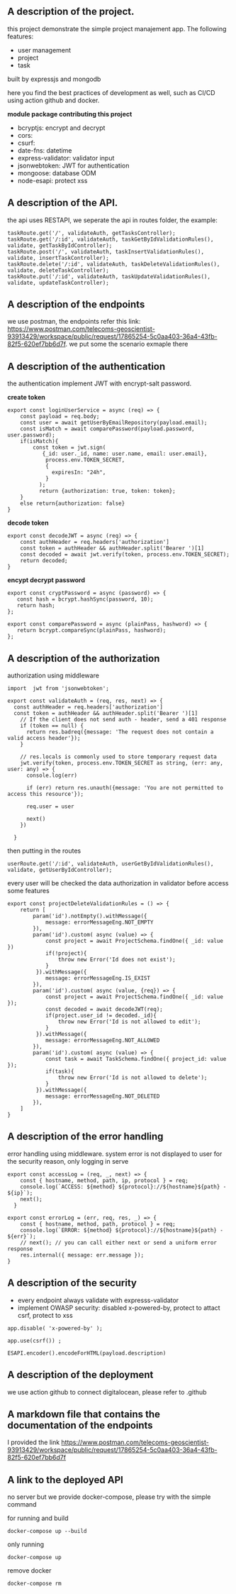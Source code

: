 ## A description of the project.
this project demonstrate the simple project manajement app. The following features:
- user management
- project
- task

built by expressjs and mongodb

here you find the best practices of development as well, such as CI/CD using action github and docker.

**module package contributing this project**

 - bcryptjs: encrypt and decrypt
 - cors: 
 - csurf: 
 - date-fns: datetime
 - express-validator: validator input
 - jsonwebtoken: JWT for authentication
 - mongoose: database ODM
 - node-esapi: protect xss

##  A description of the API.

the api uses RESTAPI, we seperate the api in routes folder, the example: 

```
taskRoute.get('/', validateAuth, getTasksController);
taskRoute.get('/:id', validateAuth, taskGetByIdValidationRules(), validate, getTaskByIdController);
taskRoute.post('/', validateAuth, taskInsertValidationRules(), validate, insertTaskController);
taskRoute.delete('/:id', validateAuth, taskDeleteValidationRules(), validate, deleteTaskController);
taskRoute.put('/:id', validateAuth, taskUpdateValidationRules(), validate, updateTaskController);
```

## A description of the endpoints

we use postman, the endpoints refer this link: https://www.postman.com/telecoms-geoscientist-93913429/workspace/public/request/17865254-5c0aa403-36a4-43fb-82f5-620ef7bb6d7f. we put some the scenario exmaple there

## A description of the authentication
the authentication implement JWT with encrypt-salt  password.

**create token**
```
export const loginUserService = async (req) => {
    const payload = req.body;
    const user = await getUserByEmailRepository(payload.email);
    const isMatch = await comparePassword(payload.password, user.password);
    if(isMatch){
        const token = jwt.sign(
           {_id: user._id, name: user.name, email: user.email},
            process.env.TOKEN_SECRET,
            {
              expiresIn: "24h",
            }
          );
          return {authorization: true, token: token};
    } 
    else return{authorization: false}
}
```
**decode token**

```
export const decodeJWT = async (req) => {
    const authHeader = req.headers['authorization']
    const token = authHeader && authHeader.split('Bearer ')[1]
    const decoded = await jwt.verify(token, process.env.TOKEN_SECRET);
    return decoded;
}
```
**encypt decrypt password**
```
export const cryptPassword = async (password) => {
   const hash = bcrypt.hashSync(password, 10);
   return hash;
};

export const comparePassword = async (plainPass, hashword) => {
   return bcrypt.compareSync(plainPass, hashword);
};
```
## A description of the authorization

authorization using middleware

```
import  jwt from 'jsonwebtoken';

export const validateAuth = (req, res, next) => {
  const authHeader = req.headers['authorization']
  const token = authHeader && authHeader.split('Bearer ')[1]
    // If the client does not send auth - header, send a 401 response
    if (token == null) {
      return res.badreq({message: 'The request does not contain a valid access header'});
    }
  
    // res.locals is commonly used to store temporary request data
    jwt.verify(token, process.env.TOKEN_SECRET as string, (err: any, user: any) => {
      console.log(err)
  
      if (err) return res.unauth({message: 'You are not permitted to access this resource'});
  
      req.user = user
  
      next()
    })
    
  }
```
then putting in the routes

```
userRoute.get('/:id', validateAuth, userGetByIdValidationRules(), validate, getUserByIdController);
```
every user will be checked the data authorization in validator before access some features

```
export const projectDeleteValidationRules = () => {
    return [
        param('id').notEmpty().withMessage({
            message: errorMessageEng.NOT_EMPTY
        }),
        param('id').custom( async (value) => {
            const project = await ProjectSchema.findOne({ _id: value })
            if(!project){
                throw new Error('Id does not exist');
            }
         }).withMessage({
            message: errorMessageEng.IS_EXIST
        }),
        param('id').custom( async (value, {req}) => {
            const project = await ProjectSchema.findOne({ _id: value });
            const decoded = await decodeJWT(req);
            if(project.user_id != decoded._id){
                throw new Error('Id is not allowed to edit');
            }
         }).withMessage({
            message: errorMessageEng.NOT_ALLOWED
        }),
        param('id').custom( async (value) => {
            const task = await TaskSchema.findOne({ project_id: value });
            if(task){
                throw new Error('Id is not allowed to delete');
            }
         }).withMessage({
            message: errorMessageEng.NOT_DELETED
        }),
    ]
}
```
## A description of the error handling

error handling using middleware. system error is not displayed to user for the security reason, only logging in serve

```
export const accessLog = (req, _, next) => {
    const { hostname, method, path, ip, protocol } = req;
    console.log(`ACCESS: ${method} ${protocol}://${hostname}${path} - ${ip}`);
    next();
  }
  
export const errorLog = (err, req, res, _) => {
    const { hostname, method, path, protocol } = req;
    console.log(`ERROR: ${method} ${protocol}://${hostname}${path} - ${err}`);
    // next(); // you can call either next or send a uniform error response
    res.internal({ message: err.message });
}
```
## A description of the security
- every endpoint always validate with expresss-validator
- implement OWASP security: disabled x-powered-by, protect to attact csrf, protect to xss

```
app.disable( 'x-powered-by' );
```

```
app.use(csrf()) ;
```
```
ESAPI.encoder().encodeForHTML(payload.description)
```

## A description of the deployment

we use action github to connect digitalocean, please refer to .github

## A markdown file that contains the documentation of the endpoints
I provided the link https://www.postman.com/telecoms-geoscientist-93913429/workspace/public/request/17865254-5c0aa403-36a4-43fb-82f5-620ef7bb6d7f

## A link to the deployed API

no server but we provide docker-compose, please try with the simple command

for running and build

```
docker-compose up --build
```

only running

```
docker-compose up
```

remove docker

```
docker-compose rm
```